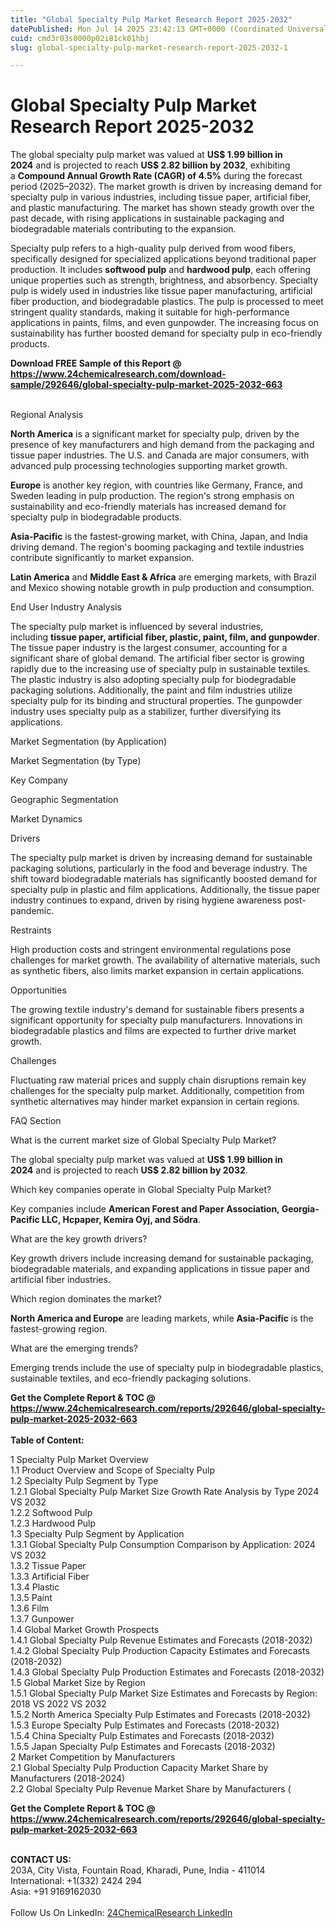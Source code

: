 ```yaml
---
title: "Global Specialty Pulp Market Research Report 2025-2032"
datePublished: Mon Jul 14 2025 23:42:13 GMT+0000 (Coordinated Universal Time)
cuid: cmd3r03s0000p02i81ck01hbj
slug: global-specialty-pulp-market-research-report-2025-2032-1

---
```


# Global Specialty Pulp Market Research Report 2025-2032

<p>The global specialty pulp market was valued at <strong>US$ 1.99 billion in 2024</strong> and is projected to reach <strong>US$ 2.82 billion by 2032</strong>, exhibiting a <strong>Compound Annual Growth Rate (CAGR) of 4.5%</strong> during the forecast period (2025–2032). The market growth is driven by increasing demand for specialty pulp in various industries, including tissue paper, artificial fiber, and plastic manufacturing. The market has shown steady growth over the past decade, with rising applications in sustainable packaging and biodegradable materials contributing to the expansion.</p><p>
</p><p>Specialty pulp refers to a high-quality pulp derived from wood fibers, specifically designed for specialized applications beyond traditional paper production. It includes <strong>softwood pulp</strong> and <strong>hardwood pulp</strong>, each offering unique properties such as strength, brightness, and absorbency. Specialty pulp is widely used in industries like tissue paper manufacturing, artificial fiber production, and biodegradable plastics. The pulp is processed to meet stringent quality standards, making it suitable for high-performance applications in paints, films, and even gunpowder. The increasing focus on sustainability has further boosted demand for specialty pulp in eco-friendly products.</p><div><b>Download FREE Sample of this Report @ 
            <a href="https://www.24chemicalresearch.com/download-sample/292646/global-specialty-pulp-market-2025-2032-663">
            https://www.24chemicalresearch.com/download-sample/292646/global-specialty-pulp-market-2025-2032-663</a></b></div><br><p>
Regional Analysis</p><p>
</p><p><strong>North America</strong> is a significant market for specialty pulp, driven by the presence of key manufacturers and high demand from the packaging and tissue paper industries. The U.S. and Canada are major consumers, with advanced pulp processing technologies supporting market growth.</p><p>
</p><p><strong>Europe</strong> is another key region, with countries like Germany, France, and Sweden leading in pulp production. The region's strong emphasis on sustainability and eco-friendly materials has increased demand for specialty pulp in biodegradable products.</p><p>
</p><p><strong>Asia-Pacific</strong> is the fastest-growing market, with China, Japan, and India driving demand. The region's booming packaging and textile industries contribute significantly to market expansion.</p><p>
</p><p><strong>Latin America</strong> and <strong>Middle East &amp; Africa</strong> are emerging markets, with Brazil and Mexico showing notable growth in pulp production and consumption.</p><p>
End User Industry Analysis</p><p>
</p><p>The specialty pulp market is influenced by several industries, including <strong>tissue paper, artificial fiber, plastic, paint, film, and gunpowder</strong>. The tissue paper industry is the largest consumer, accounting for a significant share of global demand. The artificial fiber sector is growing rapidly due to the increasing use of specialty pulp in sustainable textiles. The plastic industry is also adopting specialty pulp for biodegradable packaging solutions. Additionally, the paint and film industries utilize specialty pulp for its binding and structural properties. The gunpowder industry uses specialty pulp as a stabilizer, further diversifying its applications.</p><p>
Market Segmentation (by Application)</p><p>
</p><p>
Market Segmentation (by Type)</p><p>
</p><p>
Key Company</p><p>
</p><p>
Geographic Segmentation</p><p>
</p><p>
Market Dynamics</p><p>
Drivers</p><p>
</p><p>The specialty pulp market is driven by increasing demand for sustainable packaging solutions, particularly in the food and beverage industry. The shift toward biodegradable materials has significantly boosted demand for specialty pulp in plastic and film applications. Additionally, the tissue paper industry continues to expand, driven by rising hygiene awareness post-pandemic.</p><p>
Restraints</p><p>
</p><p>High production costs and stringent environmental regulations pose challenges for market growth. The availability of alternative materials, such as synthetic fibers, also limits market expansion in certain applications.</p><p>
Opportunities</p><p>
</p><p>The growing textile industry's demand for sustainable fibers presents a significant opportunity for specialty pulp manufacturers. Innovations in biodegradable plastics and films are expected to further drive market growth.</p><p>
Challenges</p><p>
</p><p>Fluctuating raw material prices and supply chain disruptions remain key challenges for the specialty pulp market. Additionally, competition from synthetic alternatives may hinder market expansion in certain regions.</p><p>
FAQ Section</p><p>
What is the current market size of Global Specialty Pulp Market?</p><p>
</p><p>The global specialty pulp market was valued at <strong>US$ 1.99 billion in 2024</strong> and is projected to reach <strong>US$ 2.82 billion by 2032</strong>.</p><p>
Which key companies operate in Global Specialty Pulp Market?</p><p>
</p><p>Key companies include <strong>American Forest and Paper Association, Georgia-Pacific LLC, Hcpaper, Kemira Oyj, and Södra</strong>.</p><p>
What are the key growth drivers?</p><p>
</p><p>Key growth drivers include increasing demand for sustainable packaging, biodegradable materials, and expanding applications in tissue paper and artificial fiber industries.</p><p>
Which region dominates the market?</p><p>
</p><p><strong>North America and Europe</strong> are leading markets, while <strong>Asia-Pacific</strong> is the fastest-growing region.</p><p>
What are the emerging trends?</p><p>
</p><p>Emerging trends include the use of specialty pulp in biodegradable plastics, sustainable textiles, and eco-friendly packaging solutions.</p>

<div><b>Get the Complete Report & TOC @ 
            <a href="https://www.24chemicalresearch.com/reports/292646/global-specialty-pulp-market-2025-2032-663">
            https://www.24chemicalresearch.com/reports/292646/global-specialty-pulp-market-2025-2032-663</a></b></div><br>
            <b>Table of Content:</b><p>1 Specialty Pulp Market Overview<br />
    1.1 Product Overview and Scope of Specialty Pulp<br />
    1.2 Specialty Pulp Segment by Type<br />
        1.2.1 Global Specialty Pulp Market Size Growth Rate Analysis by Type 2024 VS 2032<br />
        1.2.2 Softwood Pulp<br />
        1.2.3 Hardwood Pulp<br />
    1.3 Specialty Pulp Segment by Application<br />
        1.3.1 Global Specialty Pulp Consumption Comparison by Application: 2024 VS 2032<br />
        1.3.2 Tissue Paper<br />
        1.3.3 Artificial Fiber<br />
        1.3.4 Plastic<br />
        1.3.5 Paint<br />
        1.3.6 Film<br />
        1.3.7 Gunpower<br />
    1.4 Global Market Growth Prospects<br />
        1.4.1 Global Specialty Pulp Revenue Estimates and Forecasts (2018-2032)<br />
        1.4.2 Global Specialty Pulp Production Capacity Estimates and Forecasts (2018-2032)<br />
        1.4.3 Global Specialty Pulp Production Estimates and Forecasts (2018-2032)<br />
    1.5 Global Market Size by Region<br />
        1.5.1 Global Specialty Pulp Market Size Estimates and Forecasts by Region: 2018 VS 2022 VS 2032<br />
        1.5.2 North America Specialty Pulp Estimates and Forecasts (2018-2032)<br />
        1.5.3 Europe Specialty Pulp Estimates and Forecasts (2018-2032)<br />
        1.5.4 China Specialty Pulp Estimates and Forecasts (2018-2032)<br />
        1.5.5 Japan Specialty Pulp Estimates and Forecasts (2018-2032)<br />
2 Market Competition by Manufacturers<br />
    2.1 Global Specialty Pulp Production Capacity Market Share by Manufacturers (2018-2024)<br />
    2.2 Global Specialty Pulp Revenue Market Share by Manufacturers (</p>

<div><b>Get the Complete Report & TOC @ 
            <a href="https://www.24chemicalresearch.com/reports/292646/global-specialty-pulp-market-2025-2032-663">
            https://www.24chemicalresearch.com/reports/292646/global-specialty-pulp-market-2025-2032-663</a></b></div><br>

<b>CONTACT US:</b><br>
            203A, City Vista, Fountain Road, Kharadi, Pune, India - 411014<br>
            International: +1(332) 2424 294<br>
            Asia: +91 9169162030 <br><br>
            Follow Us On LinkedIn: <a href="https://www.linkedin.com/company/24chemicalresearch/">24ChemicalResearch LinkedIn</a>